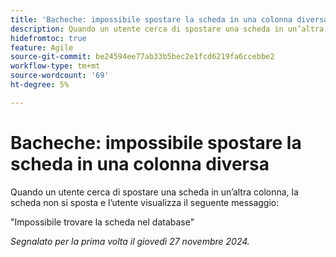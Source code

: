 ```yaml
---
title: 'Bacheche: impossibile spostare la scheda in una colonna diversa'
description: Quando un utente cerca di spostare una scheda in un’altra colonna, la scheda non si sposta e l’utente visualizza un messaggio.
hidefromtoc: true
feature: Agile
source-git-commit: be24594ee77ab33b5bec2e1fcd6219fa6ccebbe2
workflow-type: tm+mt
source-wordcount: '69'
ht-degree: 5%

---
```



# Bacheche: impossibile spostare la scheda in una colonna diversa

Quando un utente cerca di spostare una scheda in un’altra colonna, la scheda non si sposta e l’utente visualizza il seguente messaggio:

&quot;Impossibile trovare la scheda nel database&quot;

_Segnalato per la prima volta il giovedì 27 novembre 2024._
